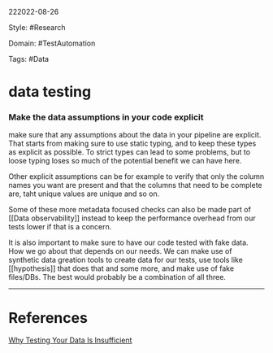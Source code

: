222022-08-26

Style: #Research 

Domain: #TestAutomation 

Tags: #Data 

# data testing

### Make the data assumptions in your code explicit
make sure that any assumptions about the data in your pipeline are explicit. That starts from making sure to use static typing, and to keep these types as explicit as possible. To strict types can lead to some problems, but to loose typing loses so much of the potential benefit we can have here.

Other explicit assumptions can be for example to verify that only the column names you want are present and that the columns that need to be complete are, taht unique values are unique and so on.

Some of these more metadata focused checks can also be made part of [[Data observability]] instead to keep the performance overhead from our tests lower if that is a concern.

It is also important to make sure to have our code tested with fake data. How we go about that depends on our needs. We can make use of synthetic data greation tools to create data for our tests, use tools like [[hypothesis]] that does that and some more, and make use of fake files/DBs. The best would probably be a combination of all three.




___
# References
[Why Testing Your Data Is Insufficient](https://www.montecarlodata.com/blog-what-is-data-testing/)
